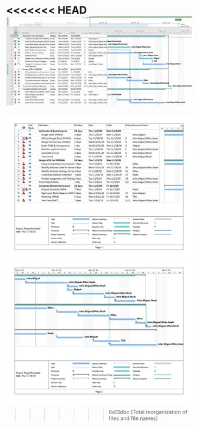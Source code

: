 <<<<<<< HEAD
![](./imgs/ProjectSchedule.png)
=======
![](./imgs/ProjectSchedule-page-001b.jpg)
![](./imgs/ProjectSchedule-page-002b.jpg)
>>>>>>> 8a13dbc (Total reorganization of files and file names)
